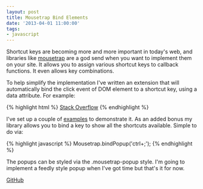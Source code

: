 ```yaml
---
layout: post
title: Mousetrap Bind Elements
date: '2013-04-01 11:00:00'
tags:
- javascript
---
```


Shortcut keys are becoming more and more important in today's web, and libraries like [mousetrap](http://craig.is/killing/mice) are a god send when you want to implement them on your site. It allows you to assign various shortcut keys to callback functions. It even allows key combinations.

To help simplify the implementation I've written an extension that will automatically bind the click event of DOM element to a shortcut key, using a data attribute. For example:

{% highlight html %}
<a href="http://www.stackoverflow.com" data-mousetrap="ctrl+s">Stack Overflow</a>
{% endhighlight %}
 
I've set up a couple of [examples](/examples/mousetrapBindElements.html) to demonstrate it. As an added bonus my library allows you to bind a key to show all the shortcuts available. Simple to do via:

{% highlight javascript %}
Mousetrap.bindPopup('ctrl+;');
{% endhighlight %}

The popups can be styled via the .mousetrap-popup style. I'm going to implement a feedly style popup when I've got time but that's it for now.

[GitHub](https://github.com/mat-mcloughlin/mousetrap.bindElements)

